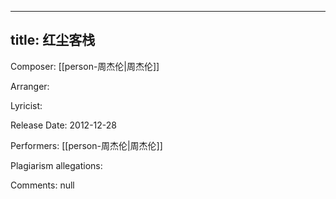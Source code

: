 
---
title: 红尘客栈
---
Composer: [[person-周杰伦|周杰伦]]

Arranger: 

Lyricist: 

Release Date: 2012-12-28

Performers: [[person-周杰伦|周杰伦]]

Plagiarism allegations:


Comments:
null
